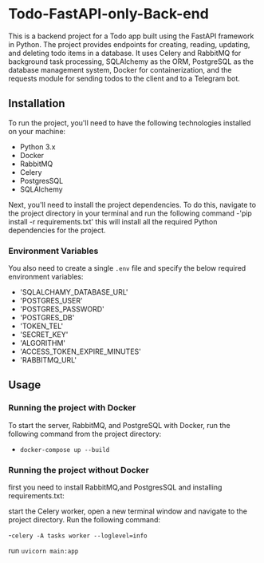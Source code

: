 # Todo-FastAPI-only-Back-end

This is a backend project for a Todo app built using the FastAPI framework in Python. The project provides endpoints for creating, reading, updating, and deleting todo items in a database. It uses Celery and RabbitMQ for background task processing, SQLAlchemy as the ORM, PostgreSQL as the database management system, Docker for containerization, and the requests module for sending todos to the client and to a Telegram bot.

## Installation
To run the project, you'll need to have the following technologies installed on your machine:

- Python 3.x
- Docker
- RabbitMQ
- Celery
- PostgresSQL
- SQLAlchemy

Next, you'll need to install the project dependencies. To do this, navigate to the project directory in your terminal and run the following command
-'pip install -r requirements.txt'
this will install all the required Python dependencies for the project.

### Environment Variables
You also need to create a single `.env` file and specify the below required environment variables:
- 'SQLALCHAMY_DATABASE_URL'
- 'POSTGRES_USER'
- 'POSTGRES_PASSWORD'
- 'POSTGRES_DB'
- 'TOKEN_TEL'
- 'SECRET_KEY'
- 'ALGORITHM'
- 'ACCESS_TOKEN_EXPIRE_MINUTES'
- 'RABBITMQ_URL'

## Usage

### Running the project with Docker

To start the server, RabbitMQ, and PostgreSQL with Docker, run the following command from the project directory:
- `docker-compose up --build`
### Running the project without Docker

first you need to install RabbitMQ,and PostgresSQL and installing requirements.txt:

start the Celery worker, open a new terminal window and navigate to the project directory. Run the following command:

-`celery -A tasks worker --loglevel=info`

run `uvicorn main:app`




